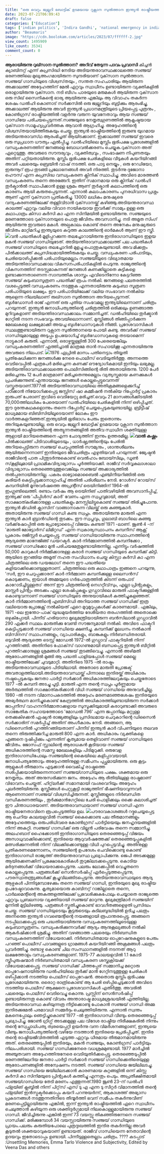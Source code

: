 ```yaml
---
title: "ഒരു വെറും ജ്വല്ലറി ബോട്ടിക് ഉടമയായ റുക്സാന സുൽത്താന ഇന്ത്യൻ രാഷ്ട്രീയത്തിന്റെ അത്യുന്നതങ്ങളിൽ അതീവ സ്വാധീന ശക്തിയുള്ള ആളായി മാറിയതെങ്ങനെ ?"
date: 2023-07-21T06:09:43
draft: false
categories: ["Education"]
tags: ['indian politics', 'Indira Gandhi', 'national emergency in india 1975', 'rukhsana sultana', 'sanjay gandhi']
author: "Beaumaris"
image: "https://cdn.boolokam.com/articles/2023/07/ffffff-2.jpg"
view_count: 1495909
like_count: 35341
comment_count: 0
---
```


**ആരായിരുന്നു റുഖ്സാന സുൽത്താന?** **അറിവ് തേടുന്ന പാവം പ്രവാസി** കിച്ചൻ ക്യാബിനറ്റ് എന്ന് കുപ്രസിദ്ധി നേടിയ അടിയന്തരാവസ്ഥക്കാലത്തെ സഞ്ജയ്‌ ഭരണത്തിലെ മുഖ്യഅംഗമായിരുന്ന സുന്ദരിയാണ് റുക്‌സാന സുൽത്താന. സഞ്ജയ്‌ ഗാന്ധിയുടെ വിശ്വസ്‌തയും , സന്തത സഹചാരിയും ആയിരുന്ന അക്കാലത്ത് അദ്ദേഹത്തിന് മേൽ ഏറ്റവും സ്വാധീനം ഉണ്ടായിരുന്ന വ്യക്തികളിൽ ഒരാളായിരുന്നു റുക്‌സാന. നടി ബീഗം പാരയുടെ മരുമകൾ ആയിരുന്ന റുക്‌സാന ഒരു സിഖ് സൈനികന്റെ ഭാര്യ ആയിരുന്നു എങ്കിലും ആ വിവാഹം തകർന്ന ശേഷം ഡൽഹി കൊണാട് സർക്കസിൽ ഒരു ജ്വല്ലറിയും ബുട്ടിക്കും ആരംഭിച്ചു, അക്കാലത്ത് ആയിരുന്നു അവർ ഇന്ത്യൻ പ്രധാനമന്ത്രിയുടെ പ്രിയപ്പെട്ട പുത്രനും , കോൺഗ്രസ്‌ രാഷ്ട്രീയത്തിൽ വളർന്നു വരുന്ന യുവനേതാവും ആയ സഞ്ജയ്‌ ഗാന്ധിയേ പരിചയപ്പെടുന്നത്.സഞ്ജയുടെ നേതൃത്വഗുണത്തിൽ ആകൃഷ്ടയായ റുക്‌സാന സാമൂഹ്യപ്രവർത്തക ആവാൻ ആഗ്രഹിച്ചു. അദ്ദേഹത്തിന്റെ വിശ്വസ്‌തയായിത്തീരുകയും ചെയ്തു. [](https://cdn.boolokam.com/articles/2023/07/ffffff-2.jpg)ഇന്ത്യൻ രാഷ്ട്രീയത്തിന്റെ ഇരുണ്ട യുഗമായ അടിയന്തരാവസ്‌ഥ ആരംഭിച്ചത് ആയിടക്കാണ്. ഇക്കാലത്ത് സഞ്ജയ്‌ ഇവരെ ഒരു സുപ്രധാന ധൗത്യം ഏൽപ്പിച്ചു. ഡൽഹിയിലെ മുസ്ലിം ഭൂരിപക്ഷ പ്രദേശങ്ങളിൽ വന്ധ്യംകരണത്തിന് ജനങ്ങളെ ബോധവൽക്കരണം ചെയ്യുക.റുക്‌സാന അത് ഏറ്റെടുത്തു. അവരുടെ സൗന്ദര്യവും , വ്യക്തിത്വവും , സംഭാഷണ നിപുണതയും അതിന് പറ്റിയതായിരുന്നു. മുസ്ലിം ഭൂരിപക്ഷ ചേരികളിലെ വീടുകൾ കയറിയിറങ്ങി അവർ പലരെയും ബ്രെയിൻ വാഷ് നടത്തി. ഒരു പാട്ട നെയ്യും , ഒരു റേഡിയോ, ഇരുന്നൂറ് രൂപ തുടങ്ങി പ്രലോഭനങ്ങൾ അവർ നിരത്തി. തുടർന്നു ദുജോനാ ഹൌസ് എന്ന കുപ്രസിദ്ധ വന്ധ്യംകരണ ക്ലിനിക് സ്ഥാപിച്ചു. അവിടെ മാരത്തൺ വന്ധ്യംകരണം തന്നെ അരങ്ങേറി. ഇതിന് സമാനമായ ഒരു ക്ലിനിക് ഡൽഹി തുർക്മാൻൽ സ്ഥാപിക്കാൻ ഉള്ള ശ്രമം ആണ് തുർക്മാൻ കലാപത്തിന്റെ ഒരു കാരണം ആയി കരുതപ്പെടുന്നത്. എന്നാൽ കലാപകാരണം പുനരധിവാസ പ്രശ്നം ആണ് എന്ന് റുക്‌സാന പ്രതികരിച്ചു. 13000 ലധികം മനുഷ്യരെ വന്ദ്യംകരണത്തിലേക്ക് തള്ളിവിടാൻ റുക്‌സാനയ്ക്ക് കഴിഞ്ഞു.അടിയന്തരാവസ്ഥ കാലത്ത് ഏറ്റവും വലിയ വിവാദ നായികയായ ഇവർക്ക് സാമ്യം ഉള്ള ഒരു കഥാപാത്രം കിസാ കുർസി കാ എന്ന സിനിമയിൽ ഉണ്ടായിരുന്നു. സഞ്ജയുടെ മരണത്തോടെ റുക്‌സാനയുടെ പൊതു ജീവിതം അവസാനിച്ചു. നടി അമൃത സിംഗ് ആയിരുന്നു ഇവരുടെ മകൾ. അല്പകാലം കൊണ്ട് തന്നെ അനേകം മനുഷ്യരുടെ ജീവിതം മാറ്റിമറിച്ച ഇന്ത്യയുടെ കറുത്ത കാലത്തിന്റെ ഓർമകൾ ആണ് ഈ സ്ത്രീ. [![](https://cdn.boolokam.com/articles/2023/07/wwfgg.jpg)](https://cdn.boolokam.com/articles/2023/07/wwfgg.jpg)വൻ പദ്ധതികൾ മൂളിപ്പറക്കുന്ന തലച്ചോറായിരുന്നു ഇന്ദിരാഗാന്ധിയുടെ ഇളയ മകൻ സഞ്ജയ് ഗാന്ധിയുടേത്. അടിയന്തിരാവസ്ഥക്കാലത്ത് പല പദ്ധതികൾ സഞ്ജയ് ഗാന്ധിയുടെ തലച്ചോറിൽ മുളച്ചു പൊന്തുകയുണ്ടായി. അവ മിക്കതും പിൽക്കാലത്ത് കുപ്രസിദ്ധമായിത്തീരുകയും ചെയ്തു. വന്ധ്യംകരണ പരിപാടിയും, ചേരിയൊഴിപ്പിക്കൽ പരിപാടിയുമെല്ലാം സഞ്ജയിയുടെ വിഖ്യാതമായ അടിയന്തിരാവസ്ഥക്കാല വികസനപരിപാടികളിൽ പെടുന്നു. രാജ്യത്തിന്റെ വികസനത്തിന് തടസ്സമാകുന്നത് ജനങ്ങൾ കണക്കില്ലാതെ കുട്ടികളെ ഉണ്ടാക്കുന്നതാണെന്ന സാമ്പത്തിക ശാസ്ത്രം എവിടെനിന്നോ കേട്ടറിഞ്ഞ സഞ്ജയ് കുടുംബാസൂത്രണ പദ്ധതിക്ക് രൂപം നൽകി. ജനങ്ങളെ പലതരത്തിൽ വശപ്പെടുത്തി വന്ധ്യംകരണം നടത്തുക എന്നതായിരുന്നു കുടുംബാ സൂത്രണ പരിപാടിയുടെ ലക്ഷ്യം. ഈ പരിപാടിയിലേക്ക് വലിയ സംഭാവന നൽകിയ ആളെന്ന നിലയിലാണ് രുഖ്സാന സുൽത്താന അറിയപ്പെടുന്നത്. ബുൾഡോസർ രാജ് എന്നത് ഒരു പുതിയ സംഭവമല്ല ഇന്ത്യയിലെന്നാണ് ചരിത്രം പറയുന്നത്. ഇന്ത്യൻ ജനാധിപത്യത്തിന്റെ ചരിത്രത്തിൽ ഒരിക്കലും ഉണങ്ങാത്ത മുറിവുകളാണ് അടിയന്തിരാവസ്ഥക്കാലം സമ്മാനിച്ചത്. ഡൽഹിയിലെ തുർക്ക്മാൻ ഗേറ്റിൽ നടന്ന സംഭവവും അവയിലൊന്നാണ്. മുസ്ലിങ്ങൾ തിങ്ങിപ്പാർക്കുന്ന മേഖലകളെ ലക്ഷ്യമാക്കി അയച്ച ബുൾഡോസറുകൾ നീങ്ങി. പ്രദേശവാസികൾ സ്ഥലത്തുണ്ടായിരുന്ന റുക്സാന സുൽത്താനയെ പോയി കണ്ടു. അവർക്ക് സഞ്ജയ് ഗാന്ധിയുമായുള്ള അടുപ്പം ഉപയോഗിച്ച് ബുൾഡോസറുകളെ തടയാമെന്ന് നാട്ടുകാർ കരുതി. എന്നാൽ, ഒരാഴ്ചയ്ക്കുള്ളിൽ 300 പേരെയെങ്കിലും വന്ധ്യംകരണത്തിന് എത്തിച്ചാൽ മാത്രമേ താൻ സഹായിക്കൂ എന്നതായിരുന്നു അവരുടെ നിലപാട്. [![](https://cdn.boolokam.com/articles/2023/07/ffwgg.jpg)](https://cdn.boolokam.com/articles/2023/07/ffwgg.jpg)1976 ഏപ്രിൽ മാസം പതിനെട്ടാം തിയ്യതി പ്രതിഷേധിക്കുന്ന ജനങ്ങൾക്കു നേരെ പൊലീസ് വെടിയുതിർത്തു. അന്നത്തെ വെടിവെപ്പിൽ എത്രപേർ മരിച്ചെന്ന കണക്ക് ഔദ്യോഗികമായി ഇനിയും ലഭ്യമല്ല. അടിയന്തിരാവസ്ഥക്കാലത്തെ പൊലീസിങ്ങിന്റെ രീതി അതായിരുന്നു. 1200 പേർ മരിച്ചെന്നും 12 പേർ മാത്രമാണ് മരിച്ചതെന്നുമെല്ലാം വ്യത്യസ്തമായ കണക്കുകൾ പ്രചരിക്കുന്നുണ്ട്.എന്തായാലും ജനങ്ങൾ കൊല്ലപ്പെട്ടുവെന്നത് വസ്തുതയാണ്.1977ൽ അടിയന്തിരാവസ്ഥയിലെ അതിക്രമങ്ങളെക്കുറിച്ച് പഠിക്കാൻ നിയോഗിക്കപ്പെട്ട ജസ്റ്റിസ് ഷാ കമ്മീഷൻ നൽകിയ റിപ്പോർട്ട് പ്രകാരം ഇരുപത് പേരാണ് ഇവിടെ വെടിയേറ്റു മരിച്ചത്.വെറും 21 മാസങ്ങൾക്കിടയിൽ 70,000ത്തിലധികം പേരെയാണ് ഡൽഹിയിലെ ചേരികളിൽ നിന്ന് ഒഴിപ്പിച്ചത്. ഈ ദുരന്തകഥകളൊന്നും തന്നെ റിപ്പോർട്ട് ചെയ്യപ്പെടുകയുണ്ടായില്ല. ബ്രിട്ടീഷ് മാധ്യമമായ ബിബിസിയിലൂടെയാണ് ലോകം ഈ വാർത്തകളറിഞ്ഞത്.ഇന്ത്യയിൽ ഭൂരിഭാഗം പേരും ഇതൊന്നും അറിയുകയുണ്ടായില്ല. ഒരു വെറും ജ്വല്ലറി ബോട്ടിക് ഉടമയായ റുക്സാന സുൽത്താന ഇന്ത്യൻ രാഷ്ട്രീയത്തിന്റെ അത്യുന്നതങ്ങളിൽ അതീവ സ്വാധീന ശക്തിയുള്ള ആളായി മാറിയതെങ്ങനെ എന്ന ചോദ്യത്തിന് ഇന്നും ഉത്തരമില്ല. **[![](https://cdn.boolokam.com/articles/2023/07/eeg.jpg)](https://cdn.boolokam.com/articles/2023/07/eeg.jpg)വാൽ കഷ്ണം** പിൽക്കാലത്ത് പിടിവാശിയുടെയും , ധാർഷ്ട്യത്തിന്റെയും പേരിൽ അറിയപ്പെട്ടിരുന്ന സഞ്ജയ് ചെറുപ്പത്തിൽ സൗമ്യനും , ശാന്തശീലനും ആയിരുന്നെന്നാണ് ഇന്ദിരയുടെ ജീവചരിത്രം എഴുതിയവർ പറയുന്നത്. ജ്യേഷ്ഠൻ രാജീവിന്റെ പാത പിന്തുടർന്നുകൊണ്ട് വെൽഹാം ബോയ്സിലും, ഡൂൺ സ്‌കൂളിലുമായി പ്രാഥമികവിദ്യാഭ്യാസം പൂർത്തിയാക്കി. രാജീവ് സർവ്വകലാശാലാ വിദ്യാഭ്യാസം തെരഞ്ഞെടുത്തുവെങ്കിലും സഞ്ജയ് അക്കാര്യത്തിൽ തൽപ്പരനായിരുന്നില്ല. പകരം ഓട്ടോമൊബൈൽ എഞ്ചിനീയറിങ്ങിൽ ഒരു കരിയർ കെട്ടിപ്പടുക്കാനാഗ്രഹിച്ച് അതിൽ പരിശീലനം നേടി. റോൾസ് റോയ്‌സ് കമ്പനിയിൽ മൂന്നുവർഷത്തെ അപ്രന്റീസ് ട്രെയിനിങ്ങിന് 1964-ൽ ഇംഗ്ലണ്ടിലെത്തി. രണ്ടാം വർഷം ആ ട്രെയിനിങ് പാതിവഴിയിൽ അവസാനിപ്പിച്ച്, ഇന്ത്യക്ക് ഒരു 'പീപ്പിൾസ് കാർ' വേണം എന്ന സ്വപ്നവുമായി, അത് സാക്ഷാത്കരിക്കാനുള്ള പദ്ധതികളും മനസ്സിലിട്ടുകൊണ്ട് സഞ്ജയ് തിരിച്ചുപോന്നു. ഇന്ത്യൻ മിഡിൽ ക്ലാസിന് വാങ്ങാനാകുന്ന വിലയ്ക്ക് ഒരു കുഞ്ഞുകാർ. അതായിരുന്നു സഞ്ജയ് ഗാന്ധി കണ്ട സ്വപ്നം. അതായിരുന്നു മാരുതി എന്ന ഇന്ത്യൻ കാർ ബ്രാൻഡിന്റെ തുടക്കം. ഈ സ്വപ്നവും, ഗുലാബി ബാഗിലെ കുഞ്ഞു വർക്ക്‌ഷോപ്പിൽ ഒരു പ്രോട്ടോടൈപ്പ് വിജയം കണ്ടത് 1971 -ലാണ്. ജൂൺ 4 -ന് 'മാരുതി മോട്ടോർസ് ലിമിറ്റഡ്' എന്ന സ്വകാര്യസ്ഥാപനം കമ്പനീസ് ആക്റ്റ് പ്രകാരം രജിസ്റ്റർ ചെയ്യപ്പെട്ടു. സഞ്ജയ് ഗാന്ധിയായിരുന്നു സ്ഥാപനത്തിന്റെ ആദ്യത്തെ മാനേജിങ്ങ് ഡയറക്ടർ. കാർ നിർമ്മാണത്തിൽ കമ്പനിക്കോ , സഞ്ജയ് ഗാന്ധിക്കോ മുൻ പരിചയമേതുമുണ്ടായിരുന്നില്ല. എന്നിട്ടും വർഷത്തിൽ 50,000 കാറുകൾ നിർമ്മിക്കാനുള്ള കരാർ സഞ്ജയ് ഗാന്ധിയുടെ കമ്പനിക്ക് കിട്ടി. ആയിടെ ഇറങ്ങിയ അമൃത് നഹത സംവിധാനം ചെയ്ത കിസ്സാ കുർസി കാ എന്ന ചിത്രത്തിലെ ഒരു ഡയലോഗ് തന്നെ ഈ പദ്ധതിയെ കളിയാക്കിക്കൊണ്ടുള്ളതാണ്. ചിത്രത്തിലെ ഒരു കഥാപാത്രം ഇങ്ങനെ പറയുന്നു, 'സർ, ഈ ചെറുപ്പക്കാരന് കാർ നിർമ്മാണ കമ്പനിക്കുള്ള ലൈസൻസ് കൊടുക്കണം, ഇയാൾ അമ്മയുടെ ഗർഭപാത്രത്തിൽ കിടന്ന് ഒരുപാട് കാറോടിച്ചിട്ടുള്ളതാ' അന്ന് ഈ ചിത്രത്തിന്റെ നെഗറ്റീവ്‌സും, എല്ലാ പ്രിന്റുകളും, മാസ്റ്റർ പ്രിന്റും അടക്കം എല്ലാ ശേഷിപ്പുകളും ഗുഡ്ഗാവിലെ മാരുതി ഫാക്ടറിക്കുള്ളിൽ കൊണ്ടുവന്നാണ് സഞ്ജയ് ഗാന്ധിയുടെ അനുയായികൾ കത്തിച്ചുകളഞ്ഞത്. കാർ നിർമ്മാണത്തിന്റെ എബിസിഡി അറിയാത്ത സഞ്ജയ് ഗാന്ധിക്ക് ഇത്ര വലിയൊരു പ്രോജക്റ്റ് നൽകിയത് ഏറെ മുറുമുറുപ്പുകൾക്ക് കാരണമായി . എങ്കിലും, 1971 -ലെ ഇന്തോ-പാക് യുദ്ധമുയർത്തിയ ദേശീയതാ തരംഗത്തിൽ അതൊക്കെ ഒഴുകിപ്പോയി. പിന്നീട് ഹരിയാനാ മുഖ്യമന്ത്രിയായിരുന്ന ബൻസിലാൽ ഗുഡ്ഗാവിൽ 290 ഏക്കർ സ്ഥലം മാരുതിക്കു വേണ്ടി സൗജന്യമായി നൽകി. അവിടെ ഫാക്ടറി കെട്ടിപ്പടുക്കാൻ സഞ്ജയ് ഗാന്ധിയെ ക്ഷണിച്ചു. കമ്പനിക്ക് മൂലധനം നൽകാൻ ബിസിനസ് സ്ഥാപനങ്ങളും, വ്യാപാരികളും, ബാങ്കുകളും നിർബന്ധിതരായി. ഒടുവിൽ ആദ്യത്തെ ടെസ്റ്റ് മോഡൽ 1972-ൽ ഗുഡ്ഗാവ് ഫാക്ടറിയിൽ നിന്ന് പുറത്തിറങ്ങി. അതിനിടെ ഫോക്‌സ് വാഗണുമായി ബന്ധപ്പെട്ട ഇന്ത്യൻ ബീറ്റിൽ പുറത്തിറക്കാനുള്ള ശ്രമങ്ങൾ സഞ്ജയ് തുടങ്ങിവെച്ചു. എന്നാൽ അഴിമതി ആരോപണങ്ങളിൽ മുങ്ങി ആ പദ്ധതി പാളിയപ്പോൾ സഞ്ജയ് മെല്ലെ രാഷ്ട്രീയത്തിലേക്ക് ചുവടുമാറ്റി. അതിനിടെ 1975 -ൽ രാഷ്ട്രം അടിയന്തരാവസ്ഥയുടെ പിടിയിലായി. അതോടെ മാരുതി പ്രോജക്ട് അവതാളത്തിലായി.അടിയന്തരാവസ്ഥയ്ക്ക് പിന്നാലെ ഇന്ദിരയ്ക്ക് അധികാരം നഷ്ടപ്പെടുകയും ജനതാ പാർട്ടി സർക്കാർ അധികാരത്തിലേറുകയും ചെയ്തതോടെ 1977 -ൽ കമ്പനി അടച്ചു പൂട്ടി. മാരുതി എന്ന തന്റെ സ്വപ്നം പൂർണ്ണമായ അർത്ഥത്തിൽ സാക്ഷാത്കരിക്കാൻ വിധി സഞ്ജയ് ഗാന്ധിയെ അനുവദിച്ചില്ല. 1980 -ൽ നടന്ന വിമാനാപകടത്തിൽ അദ്ദേഹം മരണമടഞ്ഞശേഷം ഇന്ദിരയുടെ അഭ്യർത്ഥന മാനിച്ചുകൊണ്ട് കേന്ദ്രത്തിൽ അധികാരത്തിലുണ്ടായിരുന്ന സർക്കാർ ജാപ്പനീസ് വാഹനനിർമ്മാതാക്കളായ സുസൂക്കിയുമായി കരാറുണ്ടാക്കി അവരുടെ സാങ്കേതിക സഹായത്തോടെ 'മോഡൽ 796' എന്ന ജപ്പാനിലും മറ്റുള്ള തെക്കുകിഴക്കൻ ഏഷ്യൻ രാജ്യങ്ങളിലും പ്രസിദ്ധമായ ചെറുകാറിന്റെ ഡിസൈൻ സർക്കാരിന് സമർപ്പിച്ച് അതിന് അംഗീകാരം നേടി. അങ്ങനെ, ആ ഡിസൈനിൽ പുറത്തിറങ്ങിയതാണ് പിന്നീട് ഇന്ത്യൻ കാർ വിപണിയുടെ തലവര തന്നെ തിരുത്തിക്കുറിച്ച മാരുതി 800 എന്ന കാർ. അധികാരം വ്യക്തികളെ എങ്ങനെ ദുഷിപ്പിക്കും എന്നതിന് കൃത്യമായ തെളിവാണ് സഞ്ജയ് ഗാന്ധിയുടെ ജീവിതം. ജോസഫ് സ്റ്റാലിന്റെ ആരാധകൻ കൂടിയായ സഞ്ജയ് അധികാരത്തിന്റെ സമസ്ത മേഖലകളിലും പിടിമുറുക്കി. ഒരുവേള ഇന്ദിരാഗാന്ധിപോലും സഞ്ജയിന്റെ കൈയിലെ കളിപ്പാവയായി. ജനാധിപത്യത്തോടും അദ്ദേഹത്തിനുള്ള സമീപനം പുച്ഛമായിരുന്നു. ഒരു കൂട്ടം ആളുകൾ തീരുമാനം എടുക്കാൻ വൈകിച്ച് രാഷ്ട്രത്തെ നശിപ്പിക്കയായിരുന്നെന്നാണ് സഞ്ജയ്ഗാന്ധിയുടെ പക്ഷം. ശക്തമായ ഒരു നേതൃത്വം. അത് അനുസരിക്കുന്ന ജനം. അദ്ദേഹം ആ രീതിയിലുള്ള രാഷ്ട്രമാണ് വിഭാവനം ചെയ്തത്. ഹിറ്റ്‌ലർക്ക് സമാനമായി വംശവെറിയും അദ്ദേഹം പുലർത്തിയിരുന്നു. മുസ്ലീങ്ങൾ പെറ്റുകൂട്ടി രാജ്യത്തിന് ഭീഷണിയാവുന്നവർ ആണെന്നാണ് സഞ്ജയ് വിശ്വസിച്ചിരുന്നത്. മുസ്ലീങ്ങളുടെ നിർബന്ധിത വന്ധീകരണത്തിലും , തുർക്കുമാൻഗേറ്റിലെ ചേരി പൊളിക്കലും ഒക്കെ കലാശിച്ചത് ഈ ചിന്താധാരയാണ്. അടിയന്തരാവസ്ഥയാണ് സഞ്ജയ് ഗാന്ധി എന്ന രാഷ്ട്രീയനേതാവിനെ രൂപപ്പെടുത്തിയ ഉല. [![](https://cdn.boolokam.com/articles/2023/07/21eeee-1024x768.jpg)](https://cdn.boolokam.com/articles/2023/07/21eeee.jpg)പൗരാവകാശങ്ങൾ റദ്ദുചെയ്യപ്പെട്ട ആ ചെറിയ കാലയളവിൽ സഞ്ജയ് കൈക്കൊണ്ട പല തീരുമാനങ്ങളും അദ്ദേഹത്തെയും ഒരുപരിധിവരെ കോൺഗ്രസ് പാർട്ടിയെയും ജനഹൃദയങ്ങളിൽ നിന്ന് അകറ്റി. സഞ്ജയ് ഗാന്ധിക്ക് ഒരു വില്ലൻ പരിവേഷം തന്നെ സമ്മാനിച്ചു. അലഹബാദ് ഹൈക്കോടതി ഇന്ദിരാഗാന്ധിയുടെ തെരഞ്ഞെടുപ്പ് വിജയം അസാധുവാക്കിക്കൊണ്ട്, ഇന്ദിരയെ ആറുവർഷത്തേക്ക് തെരഞ്ഞെടുപ്പുകളിൽ മത്സരിക്കുന്നതിൽ നിന്ന് വിലക്കിക്കൊണ്ടുള്ള വിധി പുറപ്പെടുവിച്ചു. അതിനുള്ള പ്രതികരണമെന്നോണം, സഞ്ജയിന്റെ ഉപദേശം ചെവിക്കൊണ്ടു കൊണ്ട് ഇന്ദിരാഗാന്ധി രാജ്യത്ത് അടിയന്തരാവസ്ഥ പ്രഖ്യാപിക്കുന്നു. ജെപി അടക്കമുള്ള ആയിരക്കണക്കിന് പ്രക്ഷോഭകാരികൾ തുറുങ്കിലടക്കപ്പെടുന്നു. കൊടിയ മർദ്ദനങ്ങൾക്ക് വിധേയരാക്കപ്പെടുന്നു. പലരും ലോക്കപ്പിൽ വെച്ചുതന്നെ കൊല്ലപ്പെടുന്നു. പത്രങ്ങൾക്ക് സെൻസർഷിപ്പ് ഏർപ്പെടുത്തപ്പെടുന്നു, പൗരസ്വാതന്ത്ര്യങ്ങൾക്ക് കൂച്ചുവിലങ്ങിടപ്പെടുന്നു. അടിയന്തരാവസ്ഥയുടെ ആദ്യ ആഴ്ചകൾ പിന്നിടുമ്പോഴേക്കും തന്നെ സഞ്ജയ് ഗാന്ധി, ഇന്ദിരയുടെ മുഖ്യ രാഷ്ട്രീയ ഉപദേഷ്ടാവാകുന്നു. കൃത്യമായൊരു കാബിനറ്റ് റാങ്കില്ലാതെ തന്നെ, പാർലമെന്റിന്റെ അകത്തളത്തിലേക്ക് പ്രവേശിക്കുകപോലും ചെയ്യാതെ രാജ്യത്തെ ഏറ്റവും പ്രബലനായ വ്യക്തിയായി സഞ്ജയ് മാറുന്നു. മുഖ്യമന്ത്രിമാർ സഞ്ജയിന് മുന്നിൽ മുട്ടിലിഴഞ്ഞു. പത്രങ്ങൾ സ്തുതിച്ചുകൊണ്ട് ഭാവഗീതങ്ങളെഴുതി പ്രസിദ്ധം ചെയ്തു. സഞ്ജയ് ഗാന്ധിയുടെയും കൂട്ടരുടെയും കുടിലബുദ്ധിയിൽ ഉദിച്ച പലതും അന്നത്തെ ഇന്ത്യൻ ഗവണ്മെന്റിന്റെ നയങ്ങളായി രൂപാന്തരപ്പെട്ടു. അങ്ങനെ നടപ്പിലാക്കപ്പെട്ട ഒരു പദ്ധതിയായിരുന്നു വന്ധ്യംകരണത്തിലൂടെയുള്ള കുടുംബാസൂത്രണം. വന്ധ്യംകരിക്കുന്നവർക്ക് ആദ്യം ആനുകൂല്യങ്ങൾ നൽകി ആകർഷിക്കാൻ ശ്രമിച്ചു. അതിന് വഴങ്ങാത്ത പലരെയും നിർബന്ധിത വന്ധ്യംകരണത്തിന് വിധേയരാക്കി. നിർബന്ധിതമായ ഓപ്പറേഷനുകളുടെ പേരും പറഞ്ഞ് പൊലീസ് പാവങ്ങളുടെ ഗ്രാമങ്ങൾ കയറിയിറങ്ങി അക്രമങ്ങൾ പലതും പ്രവർത്തിച്ചു. രണ്ടാഴ്ച കൊണ്ട് ചില സംസ്ഥാനങ്ങളിൽ നടന്നത് ആറു ലക്ഷത്തോളം വന്ധ്യംകരണങ്ങളാണ്. 1975-77 കാലയളവിൽ 1.1 കോടി സ്ത്രീപുരുഷന്മാർ നിർബന്ധിതമായി വന്ധ്യംകരണ ശസ്ത്രക്രിയക്ക് വിധേയമാക്കപ്പെട്ടു. സഞ്ജയ് ഗാന്ധിക്ക് ചീത്തപ്പേര് സമ്മാനിച്ച മറ്റൊരു ഓപ്പറേഷനായിരുന്നു ഡൽഹിയിലെ തുർക്ക് മാൻ ഗേറ്റിനടുത്തുള്ള ചേരികൾ ഒഴിപ്പിക്കാൻ നടത്തിയ പൊലീസ് ഓപ്പറേഷൻ. അതൊരു മുസ്ലിം ഭൂരിപക്ഷ പ്രദേശമായിരുന്നു. ഒരൊറ്റ രാത്രികൊണ്ട് ആ ചേരി ഒഴിപ്പിച്ചെടുക്കാൻ അവിടെ നടത്തിയ പൊലീസ് ആക്ഷനെ പ്രദേശവാസികൾ എതിർത്തു. അവരിൽ പലരെയും പൊലീസ് വെടിവെച്ചു കൊന്നു. പ്രസ്സിന് സെൻസർഷിപ്പ് ഉണ്ടായിരുന്നതു കൊണ്ട് വിവരം അന്താരാഷ്ട്ര മാധ്യമശ്രദ്ധയിൽ എത്തിയില്ല. അടിയന്തരാവസ്ഥ കഴിയുന്നത്ര നീട്ടിക്കൊണ്ടു പോകാൻ സഞ്ജയ് ഗാന്ധി അമ്മ ഇന്ദിരക്കുമേൽ പരമാവധി സമ്മർദ്ദം ചെലുത്തിയിരുന്നു. എന്നാൽ സ്വന്തം മകനെപ്പോലും ഞെട്ടിച്ചുകൊണ്ട് 1977 -ൽ ഇന്ദിരാഗാന്ധി വീണ്ടും തെരഞ്ഞെടുപ്പ് പ്രഖ്യാപിച്ചു. ജോൺ ഗ്രിഗ്ഗ് അടക്കമുള്ള പല വിദേശ രാഷ്ട്രീയ നിരീക്ഷകരിൽ നിന്നും തന്റെ സ്വേച്ഛാധിപത്യ ത്വരയെപ്പറ്റി ഉയർന്നു വന്ന വിമർശനങ്ങളാണ്, ഇന്ത്യയെ വീണ്ടും ജനാധിപത്യത്തിന്റെ വഴിയേ നടത്താൻ ഇന്ദിരയെ പ്രേരിപ്പിച്ചത്. ഇന്ദിര തന്റെ രാഷ്ട്രീയജീവിതത്തിൽ എടുത്ത ഏറ്റവും ധീരമായ തീരുമാനമായിരുന്നു അത്. തെരഞ്ഞെടുപ്പിൽ ഇന്ദിരയും, മകൻ സഞ്ജയും, കോൺഗ്രസ് പാർട്ടിയും നിലംപരിശായി. സഞ്ജയ് ഗാന്ധിക്കുനേരെ വധശ്രമമുണ്ടായി. 1977 മാർച്ചിൽ അഞ്ചുതവണ അദ്ദേഹത്തിനുനേരെ വെടിയുതിർക്കപ്പെട്ടു. തെരഞ്ഞെടുപ്പിൽ ഭരണത്തിലേറിയ ജനതാ പാർട്ടി സർക്കാർ സഞ്ജയ് ഗാന്ധിക്കെതിരെയുള്ള ആരോപണങ്ങളിൽ അന്വേഷണം നടത്തി. സഞ്ജയ് ഗാന്ധിയെ ജയിലിലടച്ചു. സഞ്ജയ് ഗാന്ധിയെ ജയിലിലടക്കാൻ കാരണമായ കുറ്റങ്ങളിൽ ഒന്ന് കിസ്സ കുർസി കാ സിനിമയുടെ പ്രിന്റുകൾ കത്തിച്ചു എന്നതും പെടും. അപ്രതീക്ഷിതമായി സഞ്ജയ്ഗാന്ധിയെ തേടി മരണം എത്തുന്നത്.1980 ജൂൺ 23-ന് ഡൽഹി ഫ്ളയിങ് ക്ലബ്ബിൽ നിന്ന് പിറ്റ്‌സ് എസ് ടു എ എന്ന ടു സീറ്റർ വിമാനത്തിൽ തന്റെ ഫ്ളയിങ് ഇൻസ്ട്രക്ടർക്കൊപ്പം കയറി പറന്നുയർന്ന്, ആകാശത്ത് അഭ്യാസ പ്രകടനങ്ങൾ നടത്തുന്നതിനിടെ തീന്മൂർത്തി ഭവന് സമീപം തകർന്നുവീണ് മരണപ്പെട്ടില്ലായിരുന്നു എങ്കിൽ, ഇന്ന് ഇന്ത്യൻ രാഷ്ട്രീയത്തിൽ ഏറെ സ്വാധീനം ചെലുത്താൻ കഴിയുന്ന ഒരു ശക്തിദുർഗ്ഗമായി നിലകൊള്ളുമായിരുന്നു സഞ്ജയ് ഗാന്ധി. ജീവിച്ചിരുന്നു എങ്കിൽ ഇന്ന് 73 വയസ്സു തികഞ്ഞിരുന്നേനെ സഞ്ജയ് ഗാന്ധിക്ക്. മരിക്കുമ്പോൾ 34 വയസ്സായിരുന്നു സഞ്ജയ് ഗാന്ധിയുടെ പ്രായം.പലരും കരുതിയപോലെ പുത്രദുഃഖത്തിൽ ഇന്ദിര തകർന്നില്ല അവർ കൂടുതൽ ശക്തയാവുകയാണ് ഉണ്ടായത്. രാജീവ് ഗാന്ധിയെന്ന നേതാവിന്റെ ഉദയവും ഇതോടൊപ്പം ഉണ്ടായി. പിന്നീടുള്ളതെല്ലാം ചരിത്രം. ???? കടപ്പാട് :Unsettling Memories, Emma Tarlo Violence and Subjectivity, Edited by Veena Das and others
